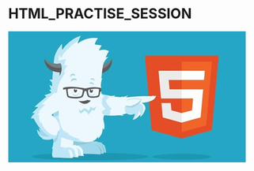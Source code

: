 # HTML_PRACTISE_SESSION

![Alt text](https://raw.githubusercontent.com/zohaibshahzadkhan/HTML_PRACTISE_SESSION/master/html.jpg)
